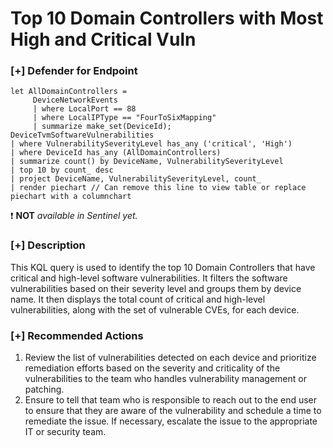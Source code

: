 # Top 10 Domain Controllers with Most High and Critical Vuln

### [+] Defender for Endpoint 
```
let AllDomainControllers =
     DeviceNetworkEvents
     | where LocalPort == 88
     | where LocalIPType == "FourToSixMapping"
     | summarize make_set(DeviceId);
DeviceTvmSoftwareVulnerabilities
| where VulnerabilitySeverityLevel has_any ('critical', 'High')
| where DeviceId has_any (AllDomainControllers)
| summarize count() by DeviceName, VulnerabilitySeverityLevel
| top 10 by count_ desc
| project DeviceName, VulnerabilitySeverityLevel, count_
| render piechart // Can remove this line to view table or replace piechart with a columnchart
```
:exclamation: **NOT** *available in Sentinel yet.*

### [+] Description
This KQL query is used to identify the top 10 Domain Controllers that have critical and high-level software vulnerabilities. It filters the software vulnerabilities based on their severity level and groups them by device name. It then displays the total count of critical and high-level vulnerabilities, along with the set of vulnerable CVEs, for each device. 

### [+] Recommended Actions
1. Review the list of vulnerabilities detected on each device and prioritize remediation efforts based on the severity and criticality of the vulnerabilities to the team who handles vulnerability management or patching.
2. Ensure to tell that team who is responsible to reach out to the end user to ensure that they are aware of the vulnerability and schedule a time to remediate the issue. If necessary, escalate the issue to the appropriate IT or security team.
